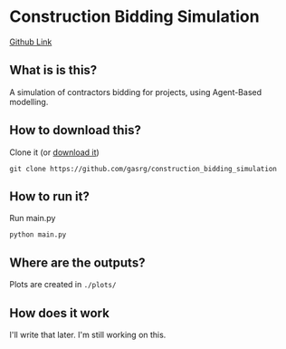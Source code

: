 # Construction Bidding Simulation
[Github Link](https://github.com/gasrg/construction_bidding_simulation)

## What is is this?
A simulation of contractors bidding
for projects, using Agent-Based modelling.

## How to download this?
Clone it (or [download it](https://github.com/gasrg/construction_bidding_simulation/archive/master.zip))
```
git clone https://github.com/gasrg/construction_bidding_simulation
```

## How to run it?
Run main.py
```
python main.py
```

## Where are the outputs?
Plots are created in `./plots/`

## How does it work
I'll write that later. I'm still working on this.